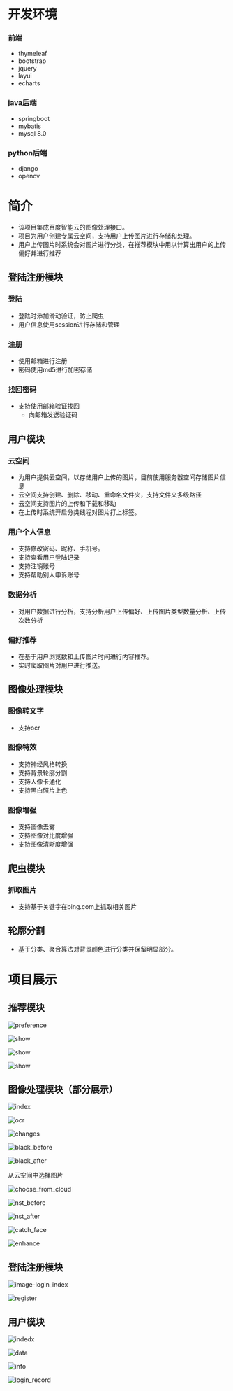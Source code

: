 # 开发环境

### 前端

- thymeleaf
- bootstrap
- jquery
- layui
- echarts



### java后端

- springboot
- mybatis
- mysql 8.0



### python后端

- django
- opencv





# 简介

- 该项目集成百度智能云的图像处理接口。
- 项目为用户创建专属云空间，支持用户上传图片进行存储和处理。
- 用户上传图片时系统会对图片进行分类，在推荐模块中用以计算出用户的上传偏好并进行推荐

## 登陆注册模块

### 登陆

- 登陆时添加滑动验证，防止爬虫
- 用户信息使用session进行存储和管理

### 注册

- 使用邮箱进行注册
- 密码使用md5进行加密存储



### 找回密码

- 支持使用邮箱验证找回
  - 向邮箱发送验证码



## 用户模块

### 云空间

- 为用户提供云空间，以存储用户上传的图片，目前使用服务器空间存储图片信息
- 云空间支持创建、删除、移动、重命名文件夹，支持文件夹多级路径
- 云空间支持图片的上传和下载和移动
- 在上传时系统开启分类线程对图片打上标签。



### 用户个人信息

- 支持修改密码、昵称、手机号。
- 支持查看用户登陆记录
- 支持注销账号
- 支持帮助别人申诉账号



### 数据分析

- 对用户数据进行分析，支持分析用户上传偏好、上传图片类型数量分析、上传次数分析



### 偏好推荐

- 在基于用户浏览数和上传图片时间进行内容推荐。
- 实时爬取图片对用户进行推送。



## 图像处理模块

### 图像转文字

- 支持ocr



### 图像特效

- 支持神经风格转换
- 支持背景轮廓分割
- 支持人像卡通化
- 支持黑白照片上色



### 图像增强

- 支持图像去雾
- 支持图像对比度增强
- 支持图像清晰度增强



## 爬虫模块

### 抓取图片

- 支持基于关键字在bing.com上抓取相关图片



## 轮廓分割

- 基于分类、聚合算法对背景颜色进行分类并保留明显部分。





#  项目展示



## 推荐模块

![preference](./intro/recommand/analyze.png)

![show](./intro/recommand/show.png)

![show](./intro/recommand/show2.png)

![show](./intro/recommand/show3.png)





## 图像处理模块（部分展示）

![index](./intro/image_process/index.png)

![ocr](./intro/image_process/ocr.png)

![changes](./intro/image_process/changes.png)

![black_before](./intro/image_process/black_before.png)

![black_after](./intro/image_process/black_after.png)

从云空间中选择图片

![choose_from_cloud](./intro/image_process/choose_from_cloud.png)

![nst_before](./intro/image_process/nst_before.png)

![nst_after](./intro/image_process/nst_after.png)

![catch_face](./intro/image_process/catch_face.png)

![enhance](./intro/image_process/enhance.png)

## 登陆注册模块

![image-login_index](./intro/login_index.png)



![register](./intro/register.png)



## 用户模块

![indedx](./intro/user_space/index.png)

![data](./intro/user_space/data.png)

![info](./intro/user_space/info.png)

![login_record](./intro/user_space/login_record.png)
